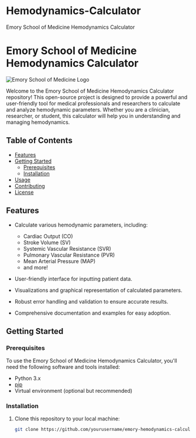 # Hemodynamics-Calculator
Emory School of Medicine Hemodynamics Calculator

# Emory School of Medicine Hemodynamics Calculator

![Emory School of Medicine Logo](https://www.example.com/emory_logo.png)

Welcome to the Emory School of Medicine Hemodynamics Calculator repository! This open-source project is designed to provide a powerful and user-friendly tool for medical professionals and researchers to calculate and analyze hemodynamic parameters. Whether you are a clinician, researcher, or student, this calculator will help you in understanding and managing hemodynamics.

## Table of Contents

- [Features](#features)
- [Getting Started](#getting-started)
  - [Prerequisites](#prerequisites)
  - [Installation](#installation)
- [Usage](#usage)
- [Contributing](#contributing)
- [License](#license)

## Features

- Calculate various hemodynamic parameters, including:
  - Cardiac Output (CO)
  - Stroke Volume (SV)
  - Systemic Vascular Resistance (SVR)
  - Pulmonary Vascular Resistance (PVR)
  - Mean Arterial Pressure (MAP)
  - and more!

- User-friendly interface for inputting patient data.
- Visualizations and graphical representation of calculated parameters.
- Robust error handling and validation to ensure accurate results.
- Comprehensive documentation and examples for easy adoption.

## Getting Started

### Prerequisites

To use the Emory School of Medicine Hemodynamics Calculator, you'll need the following software and tools installed:

- Python 3.x
- [pip](https://pip.pypa.io/en/stable/installation/)
- Virtual environment (optional but recommended)

### Installation

1. Clone this repository to your local machine:

   ```bash
   git clone https://github.com/yourusername/emory-hemodynamics-calculator.git

